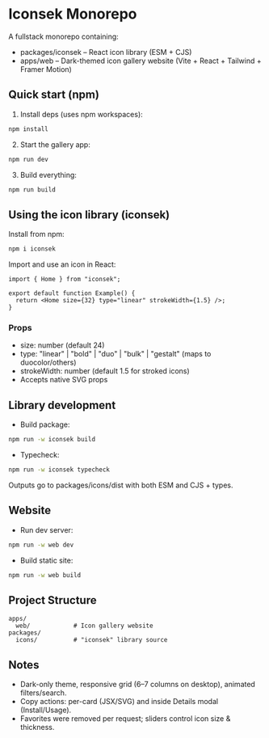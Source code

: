 # Iconsek Monorepo

A fullstack monorepo containing:
- packages/iconsek – React icon library (ESM + CJS)
- apps/web – Dark-themed icon gallery website (Vite + React + Tailwind + Framer Motion)

## Quick start (npm)

1) Install deps (uses npm workspaces):

```bash
npm install
```

2) Start the gallery app:

```bash
npm run dev
```

3) Build everything:

```bash
npm run build
```

## Using the icon library (iconsek)

Install from npm:

```bash
npm i iconsek
```

Import and use an icon in React:

```tsx
import { Home } from "iconsek";

export default function Example() {
  return <Home size={32} type="linear" strokeWidth={1.5} />;
}
```

### Props
- size: number (default 24)
- type: "linear" | "bold" | "duo" | "bulk" | "gestalt" (maps to duocolor/others)
- strokeWidth: number (default 1.5 for stroked icons)
- Accepts native SVG props

## Library development

- Build package:

```bash
npm run -w iconsek build
```

- Typecheck:

```bash
npm run -w iconsek typecheck
```

Outputs go to packages/icons/dist with both ESM and CJS + types.

## Website

- Run dev server:

```bash
npm run -w web dev
```

- Build static site:

```bash
npm run -w web build
```

## Project Structure

```
apps/
  web/            # Icon gallery website
packages/
  icons/          # "iconsek" library source
```

## Notes
- Dark-only theme, responsive grid (6–7 columns on desktop), animated filters/search.
- Copy actions: per-card (JSX/SVG) and inside Details modal (Install/Usage).
- Favorites were removed per request; sliders control icon size & thickness.
